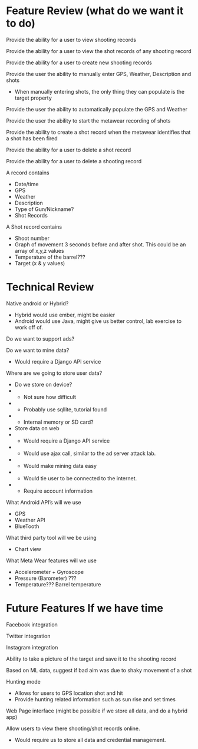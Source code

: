 Feature Review (what do we want it to do)
===========
Provide the ability for a user to view shooting records

Provide the ability for a user to view the shot records of any shooting record

Provide the ability for a user to create new shooting records

Provide the user the ability to manually enter GPS, Weather, Description and shots

* When manually entering shots, the only thing they can populate is the target property

Provide the user the ability to automatically populate the GPS and Weather

Provide the user the ability to start the metawear recording of shots

Provide the ability to create a shot record when the metawear identifies that a shot has been fired

Provide the ability for a user to delete a shot record

Provide the ability for a user to delete a shooting record

A record contains
* Date/time
* GPS
* Weather
* Description
* Type of Gun/Nickname?
* Shot Records

A Shot record contains
* Shoot number
* Graph of movement 3 seconds before and after shot. This could be an array of x,y,z values
* Temperature of the barrel???
* Target (x & y values)

Technical Review
=======
Native android or Hybrid?

* Hybrid would use ember, might be easier
* Android would use Java, might give us better control, lab exercise to work off of.

Do we want to support ads?

Do we want to mine data?
* Would require a Django API service

Where are we going to store user data?
* Do we store on device?
* - Not sure how difficult
* - Probably use sqllite, tutorial found
* - Internal memory or SD card?
* Store data on web
* - Would require a Django API service 
* - Would use ajax call, similar to the ad server attack lab. 
* - Would make mining data easy
* - Would tie user to be connected to the internet.
* - Require account information

What Android API’s will we use
* GPS
* Weather API
* BlueTooth

What third party tool will we be using
* Chart view

What Meta Wear features will we use
* Accelerometer + Gyroscope
* Pressure (Barometer) ???
* Temperature??? Barrel temperature

Future Features If we have time
========
Facebook integration

Twitter integration

Instagram integration

Ability to take a picture of the target and save it to the shooting record

Based on ML data, suggest if bad aim was due to shaky movement of a shot

Hunting mode
* Allows for users to GPS location shot and hit
* Provide hunting related information such as sun rise and set times

Web Page interface (might be possible if we store all data, and do a hybrid app)

Allow users to view there shooting/shot records online.
* Would require us to store all data and credential management.

